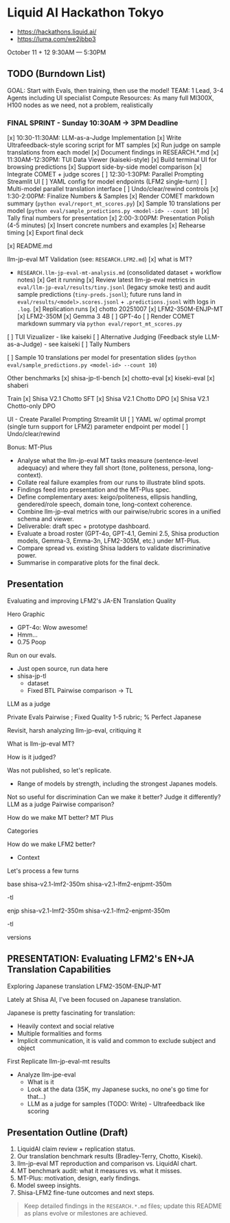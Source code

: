# Liquid AI Hackathon Tokyo
- https://hackathons.liquid.ai/
- https://luma.com/we2jbbp3

October 11 + 12
9:30AM — 5:30PM

## TODO (Burndown List)
GOAL: Start with Evals, then training, then use the model!
TEAM: 1 Lead, 3-4 Agents including UI specialist
Compute Resources: As many full MI300X, H100 nodes as we need, not a problem, realistically

### FINAL SPRINT - Sunday 10:30AM → 3PM Deadline
[x] 10:30-11:30AM: LLM-as-a-Judge Implementation
    [x] Write Ultrafeedback-style scoring script for MT samples
    [x] Run judge on sample translations from each model
    [x] Document findings in RESEARCH.*.md
[x] 11:30AM-12:30PM: TUI Data Viewer (kaiseki-style)
    [x] Build terminal UI for browsing predictions
    [x] Support side-by-side model comparison
    [x] Integrate COMET + judge scores
[ ] 12:30-1:30PM: Parallel Prompting Streamlit UI
    [ ] YAML config for model endpoints (LFM2 single-turn)
    [ ] Multi-model parallel translation interface
    [ ] Undo/clear/rewind controls
[x] 1:30-2:00PM: Finalize Numbers & Samples
    [x] Render COMET markdown summary (`python eval/report_mt_scores.py`)
    [x] Sample 10 translations per model (`python eval/sample_predictions.py <model-id> --count 10`)
    [x] Tally final numbers for presentation
[x] 2:00-3:00PM: Presentation Polish (4-5 minutes)
    [x] Insert concrete numbers and examples
    [x] Rehearse timing
    [x] Export final deck

[x] README.md

llm-jp-eval MT Validation (see: `RESEARCH.LFM2.md`)
[x] what is MT?
   - `RESEARCH.llm-jp-eval-mt-analysis.md` (consolidated dataset + workflow notes)
[x] Get it running
[x] Review latest llm-jp-eval metrics in `eval/llm-jp-eval/results/tiny.jsonl` (legacy smoke test) and audit sample predictions (`tiny-preds.jsonl`); future runs land in `eval/results/<model>.scores.jsonl` + `.predictions.jsonl` with logs in `.log`.
[x] Replication runs
  [x] chotto 20251007
  [x] LFM2-350M-ENJP-MT
  [x] LFM2-350M
  [x] Gemma 3 4B
  [ ] GPT-4o
[ ] Render COMET markdown summary via `python eval/report_mt_scores.py`

[ ] TUI Vizualizer - like kaiseki
[ ] Alternative Judging (Feedback style LLM-as-a-Judge) - see kaiseki
[ ] Tally Numbers

[ ] Sample 10 translations per model for presentation slides (`python eval/sample_predictions.py <model-id> --count 10`)

Other benchmarks
[x] shisa-jp-tl-bench
[x] chotto-eval
[x] kiseki-eval
[x] shaberi


Train
[x] Shisa V2.1 Chotto SFT
[x] Shisa V2.1 Chotto DPO
[x] Shisa V2.1 Chotto-only DPO

UI - Create Parallel Prompting Streamlit UI
[ ] YAML w/ optimal prompt (single turn support for LFM2) parameter endpoint per model
[ ] Undo/clear/rewind

Bonus: MT-Plus
   - Analyse what the llm-jp-eval MT tasks measure (sentence-level adequacy) and where they fall short (tone, politeness, persona, long-context).
   - Collate real failure examples from our runs to illustrate blind spots.
   - Findings feed into presentation and the MT-Plus spec.
   - Define complementary axes: keigo/politeness, ellipsis handling, gendered/role speech, domain tone, long-context coherence.
   - Combine llm-jp-eval metrics with our pairwise/rubric scores in a unified schema and viewer.
   - Deliverable: draft spec + prototype dashboard.
   - Evaluate a broad roster (GPT-4o, GPT-4.1, Gemini 2.5, Shisa production models, Gemma-3, Emma-3n, LFM2-305M, etc.) under MT-Plus.
   - Compare spread vs. existing Shisa ladders to validate discriminative power.
   - Summarise in comparative plots for the final deck.

## Presentation

Evaluating and improving LFM2's JA-EN Translation Quality


Hero Graphic
- GPT-4o: Wow awesome!
- Hmm...
-  0.75 Poop 

Run on our evals.
- Just open source, run data here
- shisa-jp-tl
  - dataset
  - Fixed BTL Pairwise comparison -> TL

LLM as a judge

Private Evals
Pairwise ; Fixed Quality 1-5 rubric; % Perfect Japanese

Revisit, harsh analyzing llm-jp-eval, critiquing it

What is llm-jp-eval MT?

How is it judged?

Was not published, so let's replicate.
- Range of models by strength, including the strongest Japanes models.

Not so useful for discrimination
Can we make it better?
Judge it differently? LLM as a judge
Pairwise comparison?

How do we make MT better? MT Plus

Categories

How do we make LFM2 better?
- Context

Let's process a few turns

base
shisa-v2.1-lmf2-350m
shisa-v2.1-lfm2-enjpmt-350m

-tl

enjp
shisa-v2.1-lmf2-350m
shisa-v2.1-lfm2-enjpmt-350m

-tl

versions

## PRESENTATION: Evaluating LFM2's EN+JA Translation Capabilities
Exploring Japanese translation LFM2-350M-ENJP-MT

Lately at Shisa AI, I've been focused on Japanese translation.

Japanese is pretty fascinating for translation:
- Heavily context and social relative
- Multiple formalities and forms
- Implicit communication, it is valid and common to exclude subject and object

First Replicate llm-jp-eval-mt results
- Analyze llm-jpe-eval
  - What is it 
  - Look at the data  (35K, my Japanese sucks, no one's go time for that...)
  - LLM as a judge for samples (TODO: Write) - Ultrafeedback like scoring

## Presentation Outline (Draft)
1. LiquidAI claim review + replication status.
2. Our translation benchmark results (Bradley-Terry, Chotto, Kiseki).
3. llm-jp-eval MT reproduction and comparison vs. LiquidAI chart.
4. MT benchmark audit: what it measures vs. what it misses.
5. MT-Plus: motivation, design, early findings.
6. Model sweep insights.
7. Shisa-LFM2 fine-tune outcomes and next steps.


> Keep detailed findings in the `RESEARCH.*.md` files; update this README as plans evolve or milestones are achieved.
